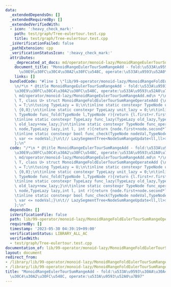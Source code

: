 ```yaml
---
data:
  _extendedDependsOn: []
  _extendedRequiredBy: []
  _extendedVerifiedWith:
  - icon: ':heavy_check_mark:'
    path: test/graph/Tree-eulertour.test.cpp
    title: test/graph/Tree-eulertour.test.cpp
  _isVerificationFailed: false
  _pathExtension: cpp
  _verificationStatusIcon: ':heavy_check_mark:'
  attributes:
    _deprecated_at_docs: md/operator/monoid-lazy/MonoidRangeEulerTourSumRangeAdd.md
    document_title: "MonoidRangeEulerTourSumRangeAdd - fold:\u533A\u9593\u30AA\u30A4\
      \u30E9\u30FC\u30C4\u30A2\u30FC\u548C, operate:\u533A\u9593\u52A0\u7B97"
    links: []
  bundledCode: "#line 1 \"lib/99-operator/monoid-lazy/MonoidRangeFoldEulerTourSumRangeOperateAdd.cpp\"\
    \n/*\n * @title MonoidRangeEulerTourSumRangeAdd - fold:\u533A\u9593\u30AA\u30A4\
    \u30E9\u30FC\u30C4\u30A2\u30FC\u548C, operate:\u533A\u9593\u52A0\u7B97\n * @docs\
    \ md/operator/monoid-lazy/MonoidRangeEulerTourSumRangeAdd.md\n */\ntemplate<class\
    \ T, class U> struct MonoidRangeFoldEulerTourSumRangeOperateAdd {\n\tusing TypeNode\
    \ = T;\n\tusing TypeLazy = U;\n\tinline static constexpr TypeNode unit_node =\
    \ {0,0};\n\tinline static constexpr TypeLazy unit_lazy = 0;\n\tinline static constexpr\
    \ TypeNode func_fold(TypeNode l,TypeNode r){return {l.first+r.first,l.second+r.second};}\n\
    \tinline static constexpr TypeLazy func_lazy(TypeLazy old_lazy,TypeLazy new_lazy){return\
    \ old_lazy+new_lazy;}\n\tinline static constexpr TypeNode func_operate(TypeNode\
    \ node,TypeLazy lazy,int l, int r){return {node.first+node.second*lazy,node.second};}\n\
    \tinline static constexpr bool func_check(TypeNode nodeVal,TypeNode var){return\
    \ var <= nodeVal;}\n\t// LazySegmentTree<NodeSumRangeUpdate<ll,ll>> Seg(N,0);\n\
    };\n"
  code: "/*\n * @title MonoidRangeEulerTourSumRangeAdd - fold:\u533A\u9593\u30AA\u30A4\
    \u30E9\u30FC\u30C4\u30A2\u30FC\u548C, operate:\u533A\u9593\u52A0\u7B97\n * @docs\
    \ md/operator/monoid-lazy/MonoidRangeEulerTourSumRangeAdd.md\n */\ntemplate<class\
    \ T, class U> struct MonoidRangeFoldEulerTourSumRangeOperateAdd {\n\tusing TypeNode\
    \ = T;\n\tusing TypeLazy = U;\n\tinline static constexpr TypeNode unit_node =\
    \ {0,0};\n\tinline static constexpr TypeLazy unit_lazy = 0;\n\tinline static constexpr\
    \ TypeNode func_fold(TypeNode l,TypeNode r){return {l.first+r.first,l.second+r.second};}\n\
    \tinline static constexpr TypeLazy func_lazy(TypeLazy old_lazy,TypeLazy new_lazy){return\
    \ old_lazy+new_lazy;}\n\tinline static constexpr TypeNode func_operate(TypeNode\
    \ node,TypeLazy lazy,int l, int r){return {node.first+node.second*lazy,node.second};}\n\
    \tinline static constexpr bool func_check(TypeNode nodeVal,TypeNode var){return\
    \ var <= nodeVal;}\n\t// LazySegmentTree<NodeSumRangeUpdate<ll,ll>> Seg(N,0);\n\
    };\n"
  dependsOn: []
  isVerificationFile: false
  path: lib/99-operator/monoid-lazy/MonoidRangeFoldEulerTourSumRangeOperateAdd.cpp
  requiredBy: []
  timestamp: '2023-05-30 04:39:19+09:00'
  verificationStatus: LIBRARY_ALL_AC
  verifiedWith:
  - test/graph/Tree-eulertour.test.cpp
documentation_of: lib/99-operator/monoid-lazy/MonoidRangeFoldEulerTourSumRangeOperateAdd.cpp
layout: document
redirect_from:
- /library/lib/99-operator/monoid-lazy/MonoidRangeFoldEulerTourSumRangeOperateAdd.cpp
- /library/lib/99-operator/monoid-lazy/MonoidRangeFoldEulerTourSumRangeOperateAdd.cpp.html
title: "MonoidRangeEulerTourSumRangeAdd - fold:\u533A\u9593\u30AA\u30A4\u30E9\u30FC\
  \u30C4\u30A2\u30FC\u548C, operate:\u533A\u9593\u52A0\u7B97"
---
```

